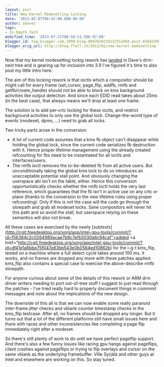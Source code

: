 ```yaml
---
layout: post
title: New Kernel Modesetting Locking
date: '2013-02-07T06:42:00.000-08:00'
author: danvet
tags:
- In-Depth Tech
modified_time: '2013-07-21T06:58:51.506-07:00'
blogger_id: tag:blogger.com,1999:blog-8047628228132312466.post-816932904033519461
blogger_orig_url: http://blog.ffwll.ch/2013/02/new-kernel-modesetting-locking.html
---
```



Now that my kernel modesetting lockig rework has [landed](http://cgit.freedesktop.org/~airlied/linux/commit/?h=drm-next&amp;id=735dc0d1e29329ff34ec97f66e130cce481c9607) in Dave's drm-next tree and is gearing up for inclusion into 3.9 I've figured it's time to also post my little intro here: 

The aim of this locking rework is that ioctls which a compositor should be might call for every frame (set_cursor, page_flip, addfb, rmfb and getfb/create_handle) should not be able to block on kms background activities like output detection. And since each EDID read takes about 25ms (in the best case), that always means we'll drop at least one frame. 

The solution is to add per-crtc locking for these ioctls, and restrict background activities to only use the global lock. Change-the-world type of events (modeset, dpms, ...) need to grab all locks. 
<!--more-->
Two tricky parts arose in the conversion: 

<ul><li>A lot of current code assumes that a kms fb object can't disappear while holding the global lock, since the current code serializes fb destruction with it. Hence proper lifetime management using the already created refcounting for fbs need to be instantiated for all ioctls and interfaces/users. </li><li>The rmfb ioctl removes the to-be-deleted fb from all active users. But unconditionally taking the global kms lock to do so introduces an unacceptable potential stall point. And obviously changing the userspace abi isn't on the table, either. Hence this conversion opportunistically checks whether the rmfb ioctl holds the very last reference, which guarantees that the fb isn't in active use on any crtc or plane (thanks to the conversion to the new lifetime rules using proper refcounting). Only if this is not the case will the code go through the slowpath and grab all modeset locks. Sane compositors will never hit this path and so avoid the stall, but userspace relying on these semantics will also not break.  </li></ul>

All these cases are exercised by the newly [subtests](http://cgit.freedesktop.org/xorg/app/intel-gpu-tools/commit/?id=f56384c2c0264989acae7b8c7efb5030a6c94caf">added</a> <a href="http://cgit.freedesktop.org/xorg/app/intel-gpu-tools/commit/?id=df41e1a6bbe75f047e83bb543e0b0564ed10862b) for the i-g-t kms_flip, tested on a machine where a full detect cycle takes around 100 ms. It works, and no frames are dropped any more with these patches applied. kms_flip also contains a special case to exercise the above-describe rmfb slowpath. 
 
For anyone curious about some of the details of this rework or ARM drm driver writers needing to port out-of-tree stuff I suggest to just read through the patches - I've tried really hard to properly document things in commmit messages and note about the implications of the new design. 
 
The downside of this all is that we can now enable some really paranoid inter-frame jitter checks and vblank counter timestamp checks in the kms_flip testcase. After all, no frames should be dropped any longer. But it turns out that a lot of the different platforms still have small issues here and there with races and other inconsistencies like completing a page flip immediately right after a modeset. 
 
So there's still plenty of work to do until we have perfect pageflip support. And there's also a few funny issues like racing gpu hangs against pageflips, client crashes against pageflips or trying to flip overlays and cursor on the same vblank as the underlying framebuffer. Ville Syrjälä and other guys at Intel and elsewhere are working on this. So stay tuned. 
